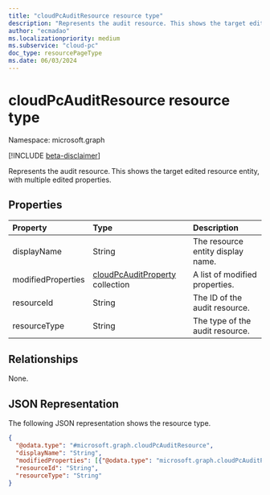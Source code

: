 ```yaml
---
title: "cloudPcAuditResource resource type"
description: "Represents the audit resource. This shows the target edited resource entity, with multiple edited properties."
author: "ecmadao"
ms.localizationpriority: medium
ms.subservice: "cloud-pc"
doc_type: resourcePageType
ms.date: 06/03/2024
---
```


# cloudPcAuditResource resource type

Namespace: microsoft.graph

[!INCLUDE [beta-disclaimer](../../includes/beta-disclaimer.md)]

Represents the audit resource. This shows the target edited resource entity, with multiple edited properties.

## Properties
|Property|Type|Description|
|:---|:---|:---|
|displayName|String|The resource entity display name.|
|modifiedProperties|[cloudPcAuditProperty](../resources/cloudpcauditproperty.md) collection|A list of modified properties.|
|resourceId|String|The ID of the audit resource.|
|resourceType|String|The type of the audit resource.|

## Relationships

None.

## JSON Representation

The following JSON representation shows the resource type.
<!-- {
  "blockType": "resource",
  "@odata.type": "microsoft.graph.cloudPcAuditResource"
}
-->

``` json
{
  "@odata.type": "#microsoft.graph.cloudPcAuditResource",
  "displayName": "String",
  "modifiedProperties": [{"@odata.type": "microsoft.graph.cloudPcAuditProperty"}],
  "resourceId": "String",
  "resourceType": "String"
}
```
